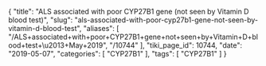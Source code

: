 {
    "title": "ALS associated with poor CYP27B1 gene (not seen by Vitamin D blood test)",
    "slug": "als-associated-with-poor-cyp27b1-gene-not-seen-by-vitamin-d-blood-test",
    "aliases": [
        "/ALS+associated+with+poor+CYP27B1+gene+not+seen+by+Vitamin+D+blood+test+\u2013+May+2019",
        "/10744"
    ],
    "tiki_page_id": 10744,
    "date": "2019-05-07",
    "categories": [
        "CYP27B1"
    ],
    "tags": [
        "CYP27B1"
    ]
}